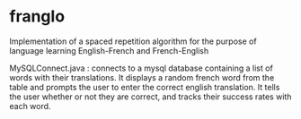 # franglo
Implementation of a spaced repetition algorithm for the purpose of language learning
English-French and French-English

MySQLConnect.java : 
connects to a mysql database containing a list of words with their translations. It displays a random french word from the table and prompts the user to enter the correct english translation. It tells the user whether or not they are correct, and tracks their success rates with each word. 
